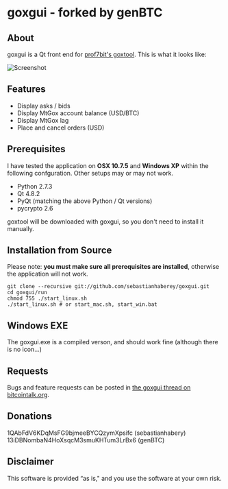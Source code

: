 ﻿goxgui - forked by genBTC
======

About
-----

goxgui is a Qt front end for [prof7bit's goxtool](http://prof7bit.github.io/goxtool/). This is what it looks like:

![Screenshot](https://raw.github.com/genbtc/goxgui/master/genBTCScreenshot_3.png)

Features
--------

* Display asks / bids
* Display MtGox account balance (USD/BTC)
* Display MtGox lag
* Place and cancel orders (USD)

Prerequisites
-------------

I have tested the application on **OSX 10.7.5** and **Windows XP** within the following confguration. Other setups may or may not work.

* Python 2.7.3
* Qt 4.8.2
* PyQt (matching the above Python / Qt versions)
* pycrypto 2.6

goxtool will be downloaded with goxgui, so you don't need to install it manually.

Installation from Source
------------

Please note: **you must make sure all prerequisites are installed**, otherwise the application will not work.

    git clone --recursive git://github.com/sebastianhaberey/goxgui.git
    cd goxgui/run
    chmod 755 ./start_linux.sh
    ./start_linux.sh # or start_mac.sh, start_win.bat

Windows EXE
----------------
The goxgui.exe is a compiled verson, and should work fine (although there is no icon...)

Requests
--------

Bugs and feature requests can be posted in [the goxgui thread on bitcointalk.org](https://bitcointalk.org/index.php?topic=176489.0).

Donations
---------

1QAbFdV6KDqMsFG9bjmeeBYCQzymXpsifc (sebastianhabery)
13iDBNombaN4HoXsqcM3smuKHTum3LrBx6 (genBTC)


Disclaimer
----------

This software is provided “as is," and you use the software at your own risk. 
